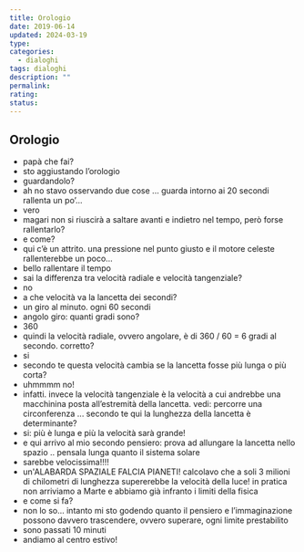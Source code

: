 ```yaml
---
title: Orologio
date: 2019-06-14
updated: 2024-03-19
type: 
categories: 
  - dialoghi
tags: dialoghi
description: ""
permalink: 
rating: 
status: 
---
```

## Orologio

- papà che fai?
- sto aggiustando l’orologio
- guardandolo?
- ah no stavo osservando due cose ... guarda intorno ai 20 secondi rallenta un po’...
- vero
- magari non si riuscirà a saltare avanti e indietro nel tempo, però forse rallentarlo?
- e come?
- qui c’è un attrito. una pressione nel punto giusto e il motore celeste rallenterebbe un poco...
- bello rallentare il tempo
- sai la differenza tra velocità radiale e velocità tangenziale?
- no
- a che velocità va la lancetta dei secondi?
- un giro al minuto. ogni 60 secondi
- angolo giro: quanti gradi sono?
- 360
- quindi la velocità radiale, ovvero angolare, è di 360 / 60 = 6 gradi al secondo. corretto?
- si
- secondo te questa velocità cambia se la lancetta fosse più lunga o più corta?
- uhmmmm no!
- infatti. invece la velocità tangenziale è la velocità a cui andrebbe una macchinina posta all’estremità della lancetta. vedi: percorre una circonferenza ... secondo te qui la lunghezza della lancetta è determinante?
- si: più è lunga e più la velocità sarà grande!
- e qui arrivo al mio secondo pensiero: prova ad allungare la lancetta nello spazio .. pensala lunga quanto il sistema solare
- sarebbe velocissima!!!!
- un'ALABARDA SPAZIALE FALCIA PIANETI! calcolavo che a soli 3 milioni di chilometri di lunghezza supererebbe la velocità della luce! in pratica non arriviamo a Marte e abbiamo già infranto i limiti della fisica
- e come si fa?
- non lo so... intanto mi sto godendo quanto il pensiero e l’immaginazione possono davvero trascendere, ovvero superare, ogni limite prestabilito
- sono passati 10 minuti
- andiamo al centro estivo!
